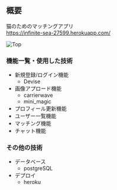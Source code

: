 ## 概要
猫のためのマッチングアプリ  
https://infinite-sea-27599.herokuapp.com/

![Top](http://drive.google.com/uc?export=view&id=1GhhVbpjWGhy-6Bf_SBKpHPfzDBqCEg_c)

### 機能一覧・使用した技術
- 新規登録/ログイン機能
  - Devise
- 画像アプロード機能
  - carrierwave
  - mini_magic
- プロフィール更新機能
- ユーザー一覧機能
- マッチング機能
- チャット機能


### その他の技術
- データベース
  - postgreSQL  
- デプロイ
  - heroku

